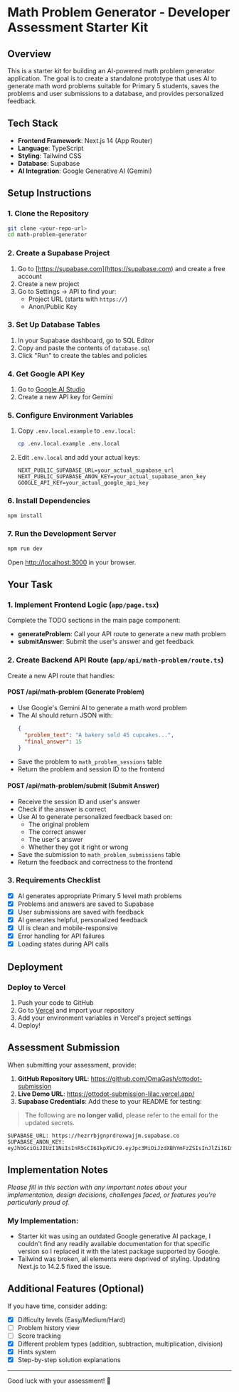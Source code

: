 # Math Problem Generator - Developer Assessment Starter Kit

## Overview

This is a starter kit for building an AI-powered math problem generator application. The goal is to create a standalone prototype that uses AI to generate math word problems suitable for Primary 5 students, saves the problems and user submissions to a database, and provides personalized feedback.

## Tech Stack

- **Frontend Framework**: Next.js 14 (App Router)
- **Language**: TypeScript
- **Styling**: Tailwind CSS
- **Database**: Supabase
- **AI Integration**: Google Generative AI (Gemini)

## Setup Instructions

### 1. Clone the Repository

```bash
git clone <your-repo-url>
cd math-problem-generator
```

### 2. Create a Supabase Project

1. Go to [https://supabase.com](https://supabase.com) and create a free account
2. Create a new project
3. Go to Settings → API to find your:
   - Project URL (starts with `https://`)
   - Anon/Public Key

### 3. Set Up Database Tables

1. In your Supabase dashboard, go to SQL Editor
2. Copy and paste the contents of `database.sql`
3. Click "Run" to create the tables and policies

### 4. Get Google API Key

1. Go to [Google AI Studio](https://makersuite.google.com/app/apikey)
2. Create a new API key for Gemini

### 5. Configure Environment Variables

1. Copy `.env.local.example` to `.env.local`:
   ```bash
   cp .env.local.example .env.local
   ```
2. Edit `.env.local` and add your actual keys:
   ```
   NEXT_PUBLIC_SUPABASE_URL=your_actual_supabase_url
   NEXT_PUBLIC_SUPABASE_ANON_KEY=your_actual_supabase_anon_key
   GOOGLE_API_KEY=your_actual_google_api_key
   ```

### 6. Install Dependencies

```bash
npm install
```

### 7. Run the Development Server

```bash
npm run dev
```

Open [http://localhost:3000](http://localhost:3000) in your browser.

## Your Task

### 1. Implement Frontend Logic (`app/page.tsx`)

Complete the TODO sections in the main page component:

- **generateProblem**: Call your API route to generate a new math problem
- **submitAnswer**: Submit the user's answer and get feedback

### 2. Create Backend API Route (`app/api/math-problem/route.ts`)

Create a new API route that handles:

#### POST /api/math-problem (Generate Problem)
- Use Google's Gemini AI to generate a math word problem
- The AI should return JSON with:
  ```json
  {
    "problem_text": "A bakery sold 45 cupcakes...",
    "final_answer": 15
  }
  ```
- Save the problem to `math_problem_sessions` table
- Return the problem and session ID to the frontend

#### POST /api/math-problem/submit (Submit Answer)
- Receive the session ID and user's answer
- Check if the answer is correct
- Use AI to generate personalized feedback based on:
  - The original problem
  - The correct answer
  - The user's answer
  - Whether they got it right or wrong
- Save the submission to `math_problem_submissions` table
- Return the feedback and correctness to the frontend

### 3. Requirements Checklist

- [x] AI generates appropriate Primary 5 level math problems
- [x] Problems and answers are saved to Supabase
- [x] User submissions are saved with feedback
- [x] AI generates helpful, personalized feedback
- [x] UI is clean and mobile-responsive
- [x] Error handling for API failures
- [x] Loading states during API calls

## Deployment

### Deploy to Vercel

1. Push your code to GitHub
2. Go to [Vercel](https://vercel.com) and import your repository
3. Add your environment variables in Vercel's project settings
4. Deploy!

## Assessment Submission

When submitting your assessment, provide:

1. **GitHub Repository URL**: https://github.com/OmaGash/ottodot-submission
2. **Live Demo URL**: https://ottodot-submission-lilac.vercel.app/
3. **Supabase Credentials**: Add these to your README for testing:
> The following are **no longer valid**, please refer to the email for the updated secrets.
   ```
   SUPABASE_URL: https://hezrrbjgnprdrexwajjm.supabase.co
   SUPABASE_ANON_KEY: eyJhbGciOiJIUzI1NiIsInR5cCI6IkpXVCJ9.eyJpc3MiOiJzdXBhYmFzZSIsInJlZiI6ImhlenJyYmpnbnByZHJleHdhamptIiwicm9sZSI6ImFub24iLCJpYXQiOjE3NTkzNjQ3NzAsImV4cCI6MjA3NDk0MDc3MH0.sSkvXzVFp8CC43Vxlu5Ep9lokbyhAGPJJpeQuhQRZ30
   ```

## Implementation Notes

*Please fill in this section with any important notes about your implementation, design decisions, challenges faced, or features you're particularly proud of.*

### My Implementation:

- Starter kit was using an outdated Google generative AI package, I couldn't find any readily available documentation for that specific version so I replaced it with the latest package supported by Google.
- Tailwind was broken, all elements were deprived of styling. Updating Next.js to 14.2.5 fixed the issue.

## Additional Features (Optional)

If you have time, consider adding:

- [x] Difficulty levels (Easy/Medium/Hard)
- [ ] Problem history view
- [ ] Score tracking
- [x] Different problem types (addition, subtraction, multiplication, division)
- [x] Hints system
- [x] Step-by-step solution explanations

---

Good luck with your assessment! 🎯